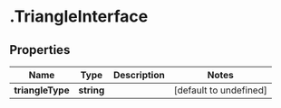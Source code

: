 # .TriangleInterface

## Properties

|Name | Type | Description | Notes|
|------------ | ------------- | ------------- | -------------|
|**triangleType** | **string** |  | [default to undefined]|



